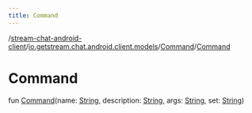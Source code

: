 ```yaml
---
title: Command
---
```

/[stream-chat-android-client](../../index.md)/[io.getstream.chat.android.client.models](../index.md)/[Command](index.md)/[Command](Command.md)  
  
  
  
# Command  
fun [Command](Command.md)(name: [String](https://kotlinlang.org/api/latest/jvm/stdlib/kotlin/-string/index.html), description: [String](https://kotlinlang.org/api/latest/jvm/stdlib/kotlin/-string/index.html), args: [String](https://kotlinlang.org/api/latest/jvm/stdlib/kotlin/-string/index.html), set: [String](https://kotlinlang.org/api/latest/jvm/stdlib/kotlin/-string/index.html))
